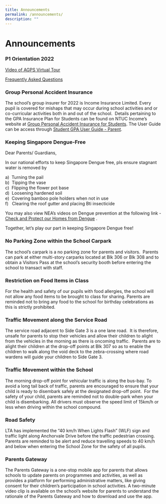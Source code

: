 ```yaml
---
title: Announcements
permalink: /announcements/
description: ""
---
```

Announcements
=============
### P1 Orientation 2022

[Video of AGPS Virtual Tour](https://moe-anchorgreenpri-staging.netlify.app/resources/p1-orientation-2023/agps-corporate-video/)

[Frequently Asked Questions](https://moe-anchorgreenpri-staging.netlify.app/resources/p1-orientation-2022/frequently-asked-questions)


### Group Personal Accident Insurance

The school’s group insurer for 2022 is Income Insurance Limited. Every pupil is covered for mishaps that may occur during school activities and or co-curricular activities both in and out of the school.  Details pertaining to the GPA Insurance Plan for Students can be found on NTUC Income’s website at [Group Personal Accident Insurance for Students]( https://www.income.com.sg/group-insurance-for-schools-and-moe-personnel/group-personal-accident-for-students). The User Guide can be access through [Student GPA User Guide - Parent](https://s3.ap-southeast-1.amazonaws.com/mhc.static/Income/Student+GPA+User+Guide+-+Parent.pdf).


### Keeping Singapore Dengue-Free

Dear Parents/ Guardians,

In our national efforts to keep Singapore Dengue free, pls ensure stagnant water is removed by

a)  Turning the pail  
b)  Tipping the vase  
c)  Flipping the flower pot base  
d)  Loosening hardened soil  
e)  Covering bamboo pole holders when not in use  
f)   Clearing the roof gutter and placing Bti insecticide

You may also view NEA’s videos on Dengue prevention at the following link - [Check and Protect our Homes from Dengue](https://youtu.be/aOMVON8aqBY) .

Together, let’s play our part in keeping Singapore Dengue free!


### No Parking Zone within the School Carpark

The school’s carpark is a no parking zone for parents and visitors.  Parents can park at either multi-story carparks located at Blk 306 or Blk 308 and to obtain a Visitors Pass at the school’s security booth before entering the school to transact with staff.

### Restriction on Food Items in Class

For the health and safety of our pupils with food allergies, the school will not allow any food items to be brought to class for sharing. Parents are reminded not to bring any food to the school for birthday celebrations as this is strictly prohibited.

### Traffic Movement along the Service Road

The service road adjacent to Side Gate 3 is a one lane road.  It is therefore, unsafe for parents to stop their vehicles and allow their children to alight from the vehicles in the morning as there is oncoming traffic.  Parents are to alight their children at the drop-off points at Blk 307 so as to enable the children to walk along the void deck to the zebra-crossing where road wardens will guide your children to Side Gate 3.

### Traffic Movement within the School

The morning drop-off point for vehicular traffic is along the bus-bay. To avoid a long tail back of traffic, parents are encouraged to ensure that your child is ready to disembark safely at the designated drop-off point.  For the safety of your child, parents are reminded not to double-park when your child is disembarking. All drivers must observe the speed limit of 15km/h or less when driving within the school compound.

### Road Safety

LTA has implemented the “40 km/h When Lights Flash” (WLF) sign and traffic light along Anchorvale Drive before the traffic pedestrian crossing. Parents are reminded to be alert and reduce travelling speeds to 40 km/h and below when entering the School Zone for the safety of all pupils.

### Parents Gateway

The Parents Gateway is a one-stop mobile app for parents that allows schools to update parents on programmes and activities, as well as provides a platform for performing administrative matters, like giving consent for their children’s participation in school activities. A two-minute video clip is available on the school’s website for parents to understand the rationale of the Parents Gateway and how to download and use the app.